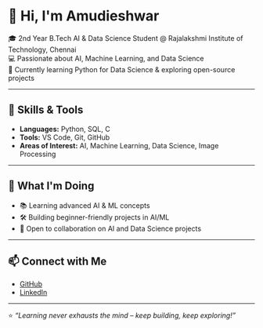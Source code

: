# 👋 Hi, I'm Amudieshwar  

🎓 2nd Year B.Tech AI & Data Science Student @ Rajalakshmi Institute of Technology, Chennai  
💻 Passionate about AI, Machine Learning, and Data Science  
🚀 Currently learning Python for Data Science & exploring open-source projects  

---

## 🔧 Skills & Tools  
- **Languages:** Python, SQL, C  
- **Tools:** VS Code, Git, GitHub  
- **Areas of Interest:** AI, Machine Learning, Data Science, Image Processing  

---

## 🌱 What I'm Doing  
- 📚 Learning advanced AI & ML concepts  
- 🛠️ Building beginner-friendly projects in AI/ML  
- 🤝 Open to collaboration on AI and Data Science projects  

---

## 📫 Connect with Me  
- [GitHub](https://github.com/Amudieshwar-AG/Amudieshwar-AG/)  
- [LinkedIn](https://www.linkedin.com/in/amudieshwar-a-g/) 

---
⭐️ *“Learning never exhausts the mind – keep building, keep exploring!”*  
